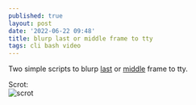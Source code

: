 ```yaml
---
published: true
layout: post
date: '2022-06-22 09:48'
title: blurp last or middle frame to tty
tags: cli bash video 
---
```

Two simple scripts to blurp [last](https://raw.githubusercontent.com/brontosaurusrex/singularity/master/bin/lastFrame) or [middle](https://raw.githubusercontent.com/brontosaurusrex/singularity/master/bin/middleFrame) frame to tty.

Scrot:   
![scrot](https://i.imgur.com/xTUyJTY.png)
